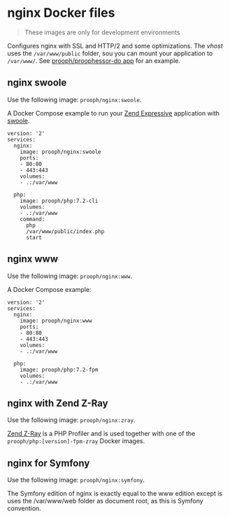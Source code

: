 # nginx Docker files

> These images are only for development environments

Configures nginx with SSL and HTTP/2 and some optimizations. The *vhost* uses the `/var/www/public` folder, sou you can
mount your application to `/var/www/`. See [prooph/proophessor-do app](https://github.com/prooph/proophessor-do) for an
example.

## nginx swoole
Use the following image: `prooph/nginx:swoole`.

A Docker Compose example to run your [Zend Expressive](https://docs.zendframework.com/zend-expressive-swoole/intro/#swoole-with-expressive) application with [swoole](https://www.swoole.co.uk/).

```
version: '2'
services:
  nginx:
    image: prooph/nginx:swoole
    ports:
    - 80:80
    - 443:443
    volumes:
    - .:/var/www

  php:
    image: prooph/php:7.2-cli
    volumes:
    - .:/var/www
    command:
      php
      /var/www/public/index.php
      start
```

## nginx www
Use the following image: `prooph/nginx:www`.

A Docker Compose example:

```
version: '2'
services:
  nginx:
    image: prooph/nginx:www
    ports:
    - 80:80
    - 443:443
    volumes:
    - .:/var/www

  php:
    image: prooph/php:7.2-fpm
    volumes:
    - .:/var/www
```

## nginx with Zend Z-Ray
Use the following image: `prooph/nginx:zray`.

[Zend Z-Ray](http://www.zend.com/de/products/server/z-ray) is a PHP Profiler and is used together with
one of the `prooph/php:[version]-fpm-zray` Docker images.

## nginx for Symfony
Use the following image: `prooph/nginx:symfony`.

The Symfony edition of nginx is exactly equal to the www edition except is uses the /var/www/web folder as document root, as this is Symfony convention.
